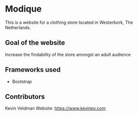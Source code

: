 # Modique
This is a website for a clothing store located in Westerbork, The Netherlands.

## Goal of the website
Increase the findability of the store amongst an adult audience
## Frameworks used
- Bootstrap
## Contributors
Kevin Veldman 
Website: https://www.kevinpv.com
